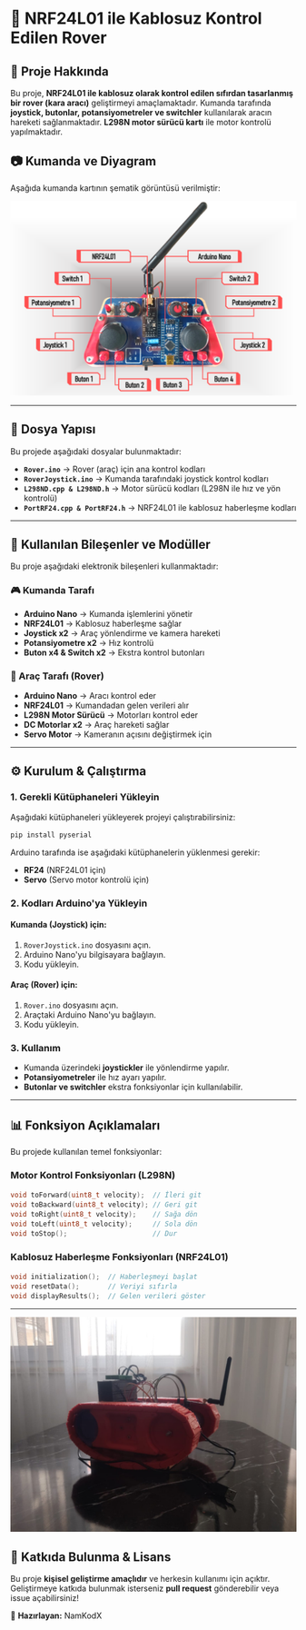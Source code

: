 # 🚀 NRF24L01 ile Kablosuz Kontrol Edilen Rover

## 📌 Proje Hakkında
Bu proje, **NRF24L01 ile kablosuz olarak kontrol edilen sıfırdan tasarlanmış bir rover (kara aracı)** geliştirmeyi amaçlamaktadır. Kumanda tarafında **joystick, butonlar, potansiyometreler ve switchler** kullanılarak aracın hareketi sağlanmaktadır. **L298N motor sürücü kartı** ile motor kontrolü yapılmaktadır.

## 📷 Kumanda ve Diyagram
Aşağıda kumanda kartının şematik görüntüsü verilmiştir:

![Kumanda Diyagramı](kumanda.png)

---

## 📂 Dosya Yapısı
Bu projede aşağıdaki dosyalar bulunmaktadır:

- **`Rover.ino`** → Rover (araç) için ana kontrol kodları
- **`RoverJoystick.ino`** → Kumanda tarafındaki joystick kontrol kodları
- **`L298ND.cpp & L298ND.h`** → Motor sürücü kodları (L298N ile hız ve yön kontrolü)
- **`PortRF24.cpp & PortRF24.h`** → NRF24L01 ile kablosuz haberleşme kodları

---

## 🔧 Kullanılan Bileşenler ve Modüller
Bu proje aşağıdaki elektronik bileşenleri kullanmaktadır:

### 🎮 Kumanda Tarafı
- **Arduino Nano** → Kumanda işlemlerini yönetir
- **NRF24L01** → Kablosuz haberleşme sağlar
- **Joystick x2** → Araç yönlendirme ve kamera hareketi
- **Potansiyometre x2** → Hız kontrolü
- **Buton x4 & Switch x2** → Ekstra kontrol butonları

### 🚗 Araç Tarafı (Rover)
- **Arduino Nano** → Aracı kontrol eder
- **NRF24L01** → Kumandadan gelen verileri alır
- **L298N Motor Sürücü** → Motorları kontrol eder
- **DC Motorlar x2** → Araç hareketi sağlar
- **Servo Motor** → Kameranın açısını değiştirmek için

---

## ⚙️ Kurulum & Çalıştırma

### 1. Gerekli Kütüphaneleri Yükleyin
Aşağıdaki kütüphaneleri yükleyerek projeyi çalıştırabilirsiniz:
```bash
pip install pyserial
```
Arduino tarafında ise aşağıdaki kütüphanelerin yüklenmesi gerekir:
- **RF24** (NRF24L01 için)
- **Servo** (Servo motor kontrolü için)

### 2. Kodları Arduino'ya Yükleyin
#### Kumanda (Joystick) için:
1. `RoverJoystick.ino` dosyasını açın.
2. Arduino Nano'yu bilgisayara bağlayın.
3. Kodu yükleyin.

#### Araç (Rover) için:
1. `Rover.ino` dosyasını açın.
2. Araçtaki Arduino Nano'yu bağlayın.
3. Kodu yükleyin.

### 3. Kullanım
- Kumanda üzerindeki **joystickler** ile yönlendirme yapılır.
- **Potansiyometreler** ile hız ayarı yapılır.
- **Butonlar ve switchler** ekstra fonksiyonlar için kullanılabilir.

---

## 📊 Fonksiyon Açıklamaları
Bu projede kullanılan temel fonksiyonlar:

### **Motor Kontrol Fonksiyonları (L298N)**
```cpp
void toForward(uint8_t velocity);  // İleri git
void toBackward(uint8_t velocity); // Geri git
void toRight(uint8_t velocity);    // Sağa dön
void toLeft(uint8_t velocity);     // Sola dön
void toStop();                     // Dur
```

### **Kablosuz Haberleşme Fonksiyonları (NRF24L01)**
```cpp
void initialization();  // Haberleşmeyi başlat
void resetData();       // Veriyi sıfırla
void displayResults();  // Gelen verileri göster
```

---
![Rover Final](tank.jpg)
## 📝 Katkıda Bulunma & Lisans
Bu proje **kişisel geliştirme amaçlıdır** ve herkesin kullanımı için açıktır. Geliştirmeye katkıda bulunmak isterseniz **pull request** gönderebilir veya issue açabilirsiniz!

🚀 **Hazırlayan:** NamKodX
